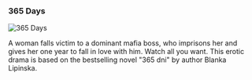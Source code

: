 ### 365 Days

![365 Days](https://m.media-amazon.com/images/M/MV5BNzM1MDZjNTktZDg0My00MjdiLWIxY2MtYjRlZWRmOWY1MmVkXkEyXkFqcGdeQXNuZXNodQ@@._V1_QL75_UX500_CR0,11,500,281_.jpg)

A woman falls victim to a dominant mafia boss, who imprisons her and gives her one year to fall in love with him. Watch all you want. This erotic drama is based on the bestselling novel "365 dni" by author Blanka Lipinska.
